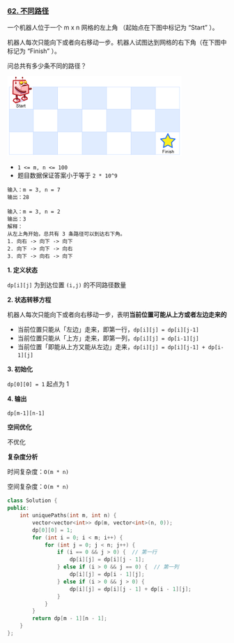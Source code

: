 ### [62. 不同路径](https://leetcode-cn.com/problems/unique-paths/)

一个机器人位于一个 m x n 网格的左上角 （起始点在下图中标记为 “Start” ）。

机器人每次只能向下或者向右移动一步。机器人试图达到网格的右下角（在下图中标记为 “Finish” ）。

问总共有多少条不同的路径？

![62](../doc/62.png)

- `1 <= m, n <= 100`
- 题目数据保证答案小于等于 `2 * 10^9`

```
输入：m = 3, n = 7
输出：28

输入：m = 3, n = 2
输出：3
解释：
从左上角开始，总共有 3 条路径可以到达右下角。
1. 向右 -> 向下 -> 向下
2. 向下 -> 向下 -> 向右
3. 向下 -> 向右 -> 向下
```

**1. 定义状态**

`dp[i][j]` 为到达位置 `(i,j)` 的不同路径数量

**2. 状态转移方程**

机器人每次只能向下或者向右移动一步，表明**当前位置可能从上方或者左边走来的**

- 当前位置只能从「左边」走来，即第一行，`dp[i][j] = dp[i][j-1]`
- 当前位置只能从「上方」走来，即第一列，`dp[i][j] = dp[i-1][j]`
- 当前位置「即能从上方又能从左边」走来，`dp[i][j] = dp[i][j-1] + dp[i-1][j]`

**3. 初始化**

`dp[0][0] = 1`  起点为 1

**4. 输出**

`dp[m-1][n-1] `

**空间优化**

不优化

**复杂度分析**

时间复杂度：`O(m * n)`

空间复杂度：`O(m * n)`

```c++
class Solution {
public:
    int uniquePaths(int m, int n) {
        vector<vector<int>> dp(m, vector<int>(n, 0));
        dp[0][0] = 1;
        for (int i = 0; i < m; i++) {
            for (int j = 0; j < n; j++) {
                if (i == 0 && j > 0) {  // 第一行
                    dp[i][j] = dp[i][j - 1];
                } else if (i > 0 && j == 0) {  // 第一列
                    dp[i][j] = dp[i - 1][j];
                } else if (i > 0 && j > 0) {
                    dp[i][j] = dp[i][j - 1] + dp[i - 1][j];
                }
            }
        }
        return dp[m - 1][n - 1];
    }
};
```

